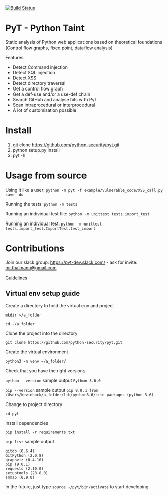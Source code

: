 [![Build Status](https://travis-ci.org/python-security/pyt.svg?branch=master)](https://travis-ci.org/python-security/pyt)

# PyT - Python Taint

Static analysis of Python web applications based on theoretical foundations (Control flow graphs, fixed point, dataflow analysis)

Features:
- Detect Command injection
- Detect SQL injection
- Detect XSS
- Detect directory traversal
- Get a control flow graph
- Get a def-use and/or a use-def chain
- Search GitHub and analyse hits with PyT
- Scan intraprocedural or interprocedural
- A lot of customisation possible

# Install
1. git clone https://github.com/python-security/pyt.git
2. python setup.py install
3. pyt -h

# Usage from source
Using it like a user:
`python -m pyt -f example/vulnerable_code/XSS_call.py save -du`

Running the tests: `python -m tests`

Running an individual test file: `python -m unittest tests.import_test`

Running an individual test: `python -m unittest tests.import_test.ImportTest.test_import`


# Contributions
Join our slack group: https://pyt-dev.slack.com/ - ask for invite: mr.thalmann@gmail.com

[Guidelines](https://github.com/python-security/pyt/blob/master/CONTRIBUTIONS.md)

## Virtual env setup guide

Create a directory to hold the virtual env and project

`mkdir ~/a_folder`

`cd ~/a_folder`

Clone the project into the directory

`git clone https://github.com/python-security/pyt.git`

Create the virtual environment

`python3 -m venv ~/a_folder/`

Check that you have the right versions

`python --version` sample output `Python 3.6.0`

`pip --version` sample output `pip 9.0.1 from /Users/kevinhock/a_folder/lib/python3.6/site-packages (python 3.6)`

Change to project directory

`cd pyt`

Install dependencies

`pip install -r requirements.txt`

`pip list` sample output

```
gitdb (0.6.4)
GitPython (2.0.8)
graphviz (0.4.10)
pip (9.0.1)
requests (2.10.0)
setuptools (28.8.0)
smmap (0.9.0)
```

In the future, just type `source ~/pyt/bin/activate` to start developing.
